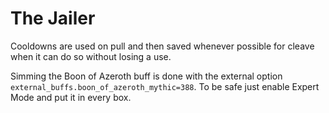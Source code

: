 # The Jailer

Cooldowns are used on pull and then saved whenever possible for cleave when it can do so without losing a use.

Simming the Boon of Azeroth buff is done with the external option `external_buffs.boon_of_azeroth_mythic=388`. To be safe just enable Expert Mode and put it in every box.

